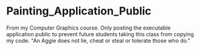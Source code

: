 # Painting_Application_Public
From my Computer Graphics course. Only posting the executable application public to prevent future students taking this class from copying my code. "An Aggie does not lie, cheat or steal or tolerate those who do."
